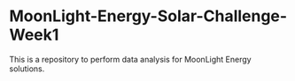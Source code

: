 # MoonLight-Energy-Solar-Challenge-Week1
This is a repository to perform data analysis for MoonLight Energy solutions.
